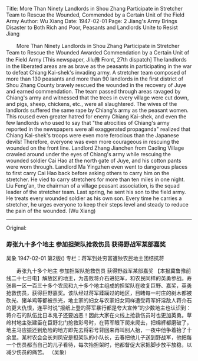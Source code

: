 Title: More Than Ninety Landlords in Shou Zhang Participate in Stretcher Team to Rescue the Wounded, Commended by a Certain Unit of the Field Army
Author: Wu Xiang
Date: 1947-02-01
Page: 2
Jiang's Army Brings Disaster to Both Rich and Poor, Peasants and Landlords Unite to Resist Jiang

　　More Than Ninety Landlords in Shou Zhang
    Participate in Stretcher Team to Rescue the Wounded
    Awarded Commendation by a Certain Unit of the Field Army
    [This newspaper, Jilu豫 Front, 27th dispatch] The landlords in the liberated areas are as brave as the peasants in participating in the war to defeat Chiang Kai-shek's invading army. A stretcher team composed of more than 130 peasants and more than 90 landlords in the first district of Shou Zhang County bravely rescued the wounded in the recovery of Juye and earned commendation. The team passed through areas ravaged by Chiang's army and witnessed that the trees in every village were cut down, and pigs, sheep, chickens, etc., were all slaughtered. The wives of the landlords suffered the same rape by Chiang's army as the peasant women. This roused even greater hatred for enemy Chiang Kai-shek, and even the few landlords who used to say that "the atrocities of Chiang's army reported in the newspapers were all exaggerated propaganda" realized that Chiang Kai-shek's troops were even more ferocious than the Japanese devils! Therefore, everyone was even more courageous in rescuing the wounded on the front line. Landlord Zhang Jianchen from Caoling Village crawled around under the eyes of Chiang's army while rescuing the wounded soldier Cai Hao at the north gate of Juye, and his cotton pants were worn through. Landlord Ma Yingzhen even went to dangerous places to first carry Cai Hao back before asking others to carry him on the stretcher. He vied to carry stretchers for more than ten miles in one night. Liu Feng'an, the chairman of a village peasant association, is the squad leader of the stretcher team. Last spring, he sent his son to the field army. He treats every wounded soldier as his own son. Every time he carries a stretcher, he urges everyone to keep their steps level and steady to reduce the pain of the wounded.
    (Wu Xiang)



<hr /> 

Original: 


### 寿张九十多个地主  参加担架队抢救伤员  获得野战军某部嘉奖
吴象
1947-02-01
第2版()
专栏：蒋军到处穷富遭殃农民地主团结抗蒋

　　寿张九十多个地主
    参加担架队抢救伤员
    获得野战军某部嘉奖
    【本报冀鲁豫前线二十七日电】解放区的地主，为击败蒋介石进犯军，和农民同样的英勇参战。寿张县一区一百三十多个农民和九十多个地主组成的担架队在收复巨野、嘉奖，英勇抢救伤员，获得巨野嘉奖。该队经过蒋军蹂躏过的地区，目睹每一村庄的树木都被砍光、猪羊鸡等都被杀光，地主家的妇女与农家妇女同样遭受蒋军奸淫敌人蒋介石的更大仇恨，连平时说“报纸上登的蒋军暴行都是夸大宣传”的少数地主也认识到：蒋介石的队伍比日本鬼子还要凶恶！因此大家在火线上抢救伤员时也更加英勇。草岭村地主张建臣在巨野北门抢救彩号时，在蒋军眼下爬来爬去，把棉裤都磨破了，地主马应振还到危险的地方即先去将彩号背回来再叫别人抬，一夜中他争着抬了十余里。某村农会会长刘凤安是担架队的小队长，去春把他儿子送到野战军，他把每一个伤员都当自己的儿子看待，每次抬担架时，他都督促大家把脚步放平放稳，以减少伤员的痛苦。
    （吴象）
